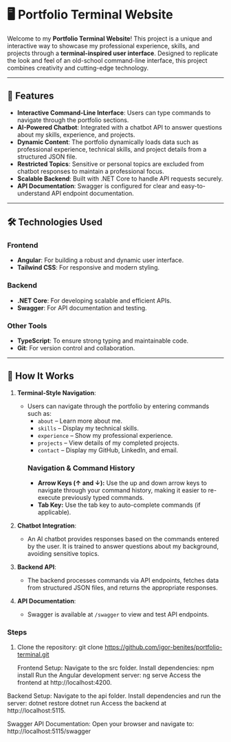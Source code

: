 # 🖥️ Portfolio Terminal Website

Welcome to my **Portfolio Terminal Website**! This project is a unique and interactive way to showcase my professional experience, skills, and projects through a **terminal-inspired user interface**. Designed to replicate the look and feel of an old-school command-line interface, this project combines creativity and cutting-edge technology.

---

## 🚀 **Features**
- **Interactive Command-Line Interface**: Users can type commands to navigate through the portfolio sections.
- **AI-Powered Chatbot**: Integrated with a chatbot API to answer questions about my skills, experience, and projects.
- **Dynamic Content**: The portfolio dynamically loads data such as professional experience, technical skills, and project details from a structured JSON file.
- **Restricted Topics**: Sensitive or personal topics are excluded from chatbot responses to maintain a professional focus.
- **Scalable Backend**: Built with .NET Core to handle API requests securely.
- **API Documentation**: Swagger is configured for clear and easy-to-understand API endpoint documentation.

---

## 🛠 **Technologies Used**

### **Frontend**
- **Angular**: For building a robust and dynamic user interface.
- **Tailwind CSS**: For responsive and modern styling.

### **Backend**
- **.NET Core**: For developing scalable and efficient APIs.
- **Swagger**: For API documentation and testing.

### **Other Tools**
- **TypeScript**: To ensure strong typing and maintainable code.
- **Git**: For version control and collaboration.

---

## 📝 **How It Works**
1. **Terminal-Style Navigation**:
   - Users can navigate through the portfolio by entering commands such as:
     - `about` – Learn more about me.
     - `skills` – Display my technical skills.
     - `experience` – Show my professional experience.
     - `projects` – View details of my completed projects.
     - `contact` – Display my GitHub, LinkedIn, and email.
     ### Navigation & Command History
      - **Arrow Keys (↑ and ↓):** Use the up and down arrow keys to navigate through your command history, making it easier to re-execute previously typed commands.
      - **Tab Key:** Use the tab key to auto-complete commands (if applicable).

2. **Chatbot Integration**:
   - An AI chatbot provides responses based on the commands entered by the user. It is trained to answer questions about my background, avoiding sensitive topics.

3. **Backend API**:
   - The backend processes commands via API endpoints, fetches data from structured JSON files, and returns the appropriate responses.

4. **API Documentation**:
   - Swagger is available at `/swagger` to view and test API endpoints.
   

### **Steps**
1. Clone the repository:
   git clone https://github.com/igor-benites/portfolio-terminal.git

    Frontend Setup:
        Navigate to the src folder.
        Install dependencies:
npm install
Run the Angular development server:
ng serve
    Access the frontend at http://localhost:4200.

Backend Setup:
    Navigate to the api folder.
    Install dependencies and run the server:
dotnet restore
dotnet run
    Access the backend at http://localhost:5115.

Swagger API Documentation:
    Open your browser and navigate to:
http://localhost:5115/swagger

